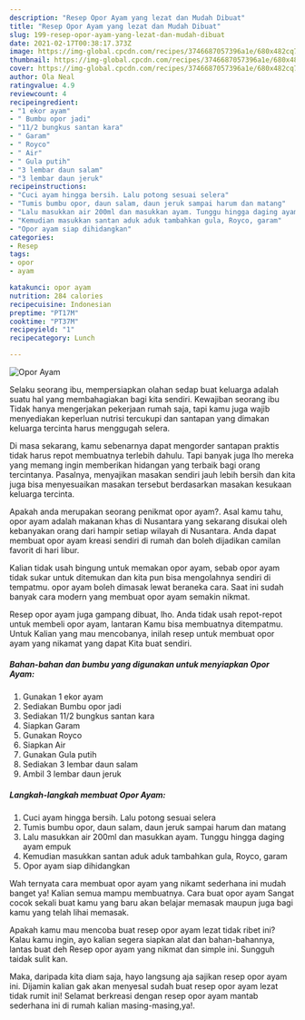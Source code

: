 ```yaml
---
description: "Resep Opor Ayam yang lezat dan Mudah Dibuat"
title: "Resep Opor Ayam yang lezat dan Mudah Dibuat"
slug: 199-resep-opor-ayam-yang-lezat-dan-mudah-dibuat
date: 2021-02-17T00:38:17.373Z
image: https://img-global.cpcdn.com/recipes/3746687057396a1e/680x482cq70/opor-ayam-foto-resep-utama.jpg
thumbnail: https://img-global.cpcdn.com/recipes/3746687057396a1e/680x482cq70/opor-ayam-foto-resep-utama.jpg
cover: https://img-global.cpcdn.com/recipes/3746687057396a1e/680x482cq70/opor-ayam-foto-resep-utama.jpg
author: Ola Neal
ratingvalue: 4.9
reviewcount: 4
recipeingredient:
- "1 ekor ayam"
- " Bumbu opor jadi"
- "11/2 bungkus santan kara"
- " Garam"
- " Royco"
- " Air"
- " Gula putih"
- "3 lembar daun salam"
- "3 lembar daun jeruk"
recipeinstructions:
- "Cuci ayam hingga bersih. Lalu potong sesuai selera"
- "Tumis bumbu opor, daun salam, daun jeruk sampai harum dan matang"
- "Lalu masukkan air 200ml dan masukkan ayam. Tunggu hingga daging ayam empuk"
- "Kemudian masukkan santan aduk aduk tambahkan gula, Royco, garam"
- "Opor ayam siap dihidangkan"
categories:
- Resep
tags:
- opor
- ayam

katakunci: opor ayam 
nutrition: 284 calories
recipecuisine: Indonesian
preptime: "PT17M"
cooktime: "PT37M"
recipeyield: "1"
recipecategory: Lunch

---
```



![Opor Ayam](https://img-global.cpcdn.com/recipes/3746687057396a1e/680x482cq70/opor-ayam-foto-resep-utama.jpg)

Selaku seorang ibu, mempersiapkan olahan sedap buat keluarga adalah suatu hal yang membahagiakan bagi kita sendiri. Kewajiban seorang ibu Tidak hanya mengerjakan pekerjaan rumah saja, tapi kamu juga wajib menyediakan keperluan nutrisi tercukupi dan santapan yang dimakan keluarga tercinta harus menggugah selera.

Di masa  sekarang, kamu sebenarnya dapat mengorder santapan praktis tidak harus repot membuatnya terlebih dahulu. Tapi banyak juga lho mereka yang memang ingin memberikan hidangan yang terbaik bagi orang tercintanya. Pasalnya, menyajikan masakan sendiri jauh lebih bersih dan kita juga bisa menyesuaikan masakan tersebut berdasarkan masakan kesukaan keluarga tercinta. 



Apakah anda merupakan seorang penikmat opor ayam?. Asal kamu tahu, opor ayam adalah makanan khas di Nusantara yang sekarang disukai oleh kebanyakan orang dari hampir setiap wilayah di Nusantara. Anda dapat membuat opor ayam kreasi sendiri di rumah dan boleh dijadikan camilan favorit di hari libur.

Kalian tidak usah bingung untuk memakan opor ayam, sebab opor ayam tidak sukar untuk ditemukan dan kita pun bisa mengolahnya sendiri di tempatmu. opor ayam boleh dimasak lewat beraneka cara. Saat ini sudah banyak cara modern yang membuat opor ayam semakin nikmat.

Resep opor ayam juga gampang dibuat, lho. Anda tidak usah repot-repot untuk membeli opor ayam, lantaran Kamu bisa membuatnya ditempatmu. Untuk Kalian yang mau mencobanya, inilah resep untuk membuat opor ayam yang nikamat yang dapat Kita buat sendiri.

<!--inarticleads1-->

##### Bahan-bahan dan bumbu yang digunakan untuk menyiapkan Opor Ayam:

1. Gunakan 1 ekor ayam
1. Sediakan  Bumbu opor jadi
1. Sediakan 11/2 bungkus santan kara
1. Siapkan  Garam
1. Gunakan  Royco
1. Siapkan  Air
1. Gunakan  Gula putih
1. Sediakan 3 lembar daun salam
1. Ambil 3 lembar daun jeruk




<!--inarticleads2-->

##### Langkah-langkah membuat Opor Ayam:

1. Cuci ayam hingga bersih. Lalu potong sesuai selera
1. Tumis bumbu opor, daun salam, daun jeruk sampai harum dan matang
1. Lalu masukkan air 200ml dan masukkan ayam. Tunggu hingga daging ayam empuk
1. Kemudian masukkan santan aduk aduk tambahkan gula, Royco, garam
1. Opor ayam siap dihidangkan




Wah ternyata cara membuat opor ayam yang nikamt sederhana ini mudah banget ya! Kalian semua mampu membuatnya. Cara buat opor ayam Sangat cocok sekali buat kamu yang baru akan belajar memasak maupun juga bagi kamu yang telah lihai memasak.

Apakah kamu mau mencoba buat resep opor ayam lezat tidak ribet ini? Kalau kamu ingin, ayo kalian segera siapkan alat dan bahan-bahannya, lantas buat deh Resep opor ayam yang nikmat dan simple ini. Sungguh taidak sulit kan. 

Maka, daripada kita diam saja, hayo langsung aja sajikan resep opor ayam ini. Dijamin kalian gak akan menyesal sudah buat resep opor ayam lezat tidak rumit ini! Selamat berkreasi dengan resep opor ayam mantab sederhana ini di rumah kalian masing-masing,ya!.

